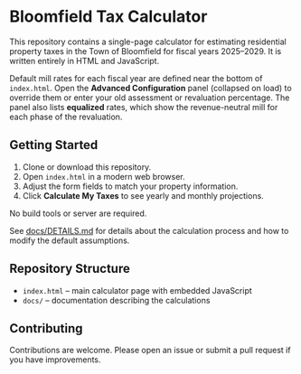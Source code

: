 # Bloomfield Tax Calculator

This repository contains a single-page calculator for estimating residential property taxes in the Town of Bloomfield for fiscal years 2025&ndash;2029. It is written entirely in HTML and JavaScript.

Default mill rates for each fiscal year are defined near the bottom of `index.html`. Open the **Advanced Configuration** panel (collapsed on load) to override them or enter your old assessment or revaluation percentage. The panel also lists **equalized** rates, which show the revenue-neutral mill for each phase of the revaluation.

## Getting Started

1. Clone or download this repository.
2. Open `index.html` in a modern web browser.
3. Adjust the form fields to match your property information.
4. Click **Calculate My Taxes** to see yearly and monthly projections.

No build tools or server are required.

See [docs/DETAILS.md](docs/DETAILS.md) for details about the calculation process and how to modify the default assumptions.

## Repository Structure

- `index.html` &ndash; main calculator page with embedded JavaScript
- `docs/` &ndash; documentation describing the calculations

## Contributing

Contributions are welcome. Please open an issue or submit a pull request if you have improvements.
